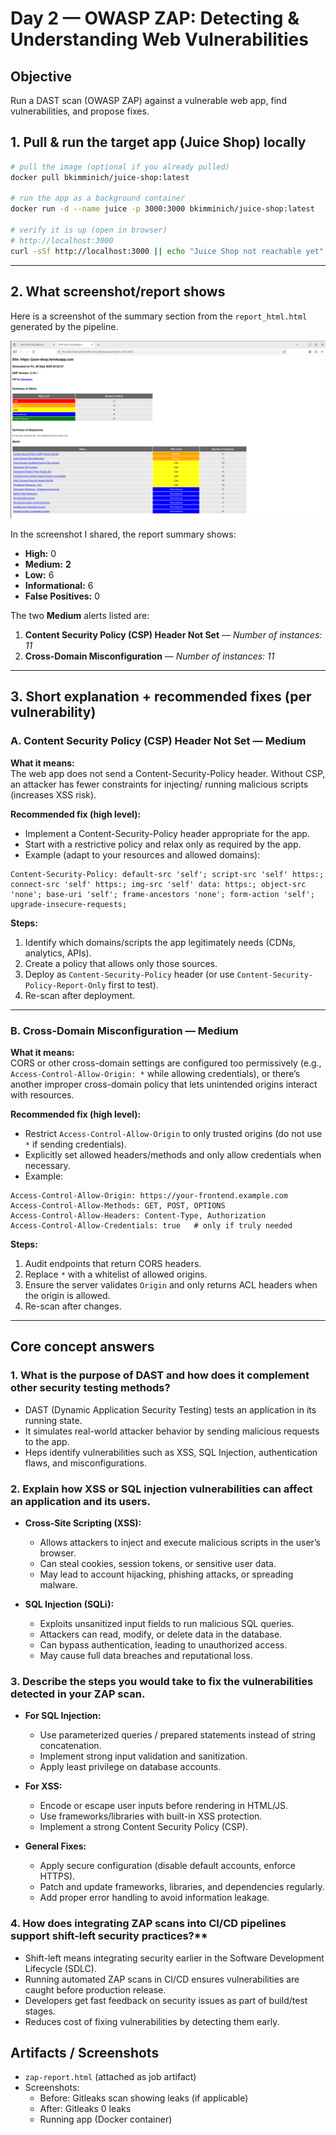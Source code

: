 # Day 2 — OWASP ZAP: Detecting & Understanding Web Vulnerabilities

## Objective
Run a DAST scan (OWASP ZAP) against a vulnerable web app, find vulnerabilities, and propose fixes.

## 1. Pull & run the target app (Juice Shop) locally
```bash
# pull the image (optional if you already pulled)
docker pull bkimminich/juice-shop:latest

# run the app as a background container
docker run -d --name juice -p 3000:3000 bkimminich/juice-shop:latest

# verify it is up (open in browser)
# http://localhost:3000
curl -sSf http://localhost:3000 || echo "Juice Shop not reachable yet"
```

---

## 2. What screenshot/report shows
Here is a screenshot of the summary section from the `report_html.html` generated by the pipeline.

![ZAP Report Summary](Screenshots/ZapScanningImage.png)

In the screenshot I shared, the report summary shows:

- **High:** 0  
- **Medium:** **2**  
- **Low:** 6  
- **Informational:** 6  
- **False Positives:** 0

The two **Medium** alerts listed are:

1. **Content Security Policy (CSP) Header Not Set** — *Number of instances: 11*  
2. **Cross-Domain Misconfiguration** — *Number of instances: 11*


---

## 3. Short explanation + recommended fixes (per vulnerability)

### A. Content Security Policy (CSP) Header Not Set — **Medium**
**What it means:**  
The web app does not send a Content-Security-Policy header. Without CSP, an attacker has fewer constraints for injecting/ running malicious scripts (increases XSS risk).

**Recommended fix (high level):**
- Implement a Content-Security-Policy header appropriate for the app.
- Start with a restrictive policy and relax only as required by the app.
- Example (adapt to your resources and allowed domains):
```http
Content-Security-Policy: default-src 'self'; script-src 'self' https:; connect-src 'self' https:; img-src 'self' data: https:; object-src 'none'; base-uri 'self'; frame-ancestors 'none'; form-action 'self'; upgrade-insecure-requests;
```
**Steps:**
1. Identify which domains/scripts the app legitimately needs (CDNs, analytics, APIs).
2. Create a policy that allows only those sources.
3. Deploy as `Content-Security-Policy` header (or use `Content-Security-Policy-Report-Only` first to test).
4. Re-scan after deployment.

---

### B. Cross-Domain Misconfiguration — **Medium**
**What it means:**  
CORS or other cross-domain settings are configured too permissively (e.g., `Access-Control-Allow-Origin: *` while allowing credentials), or there’s another improper cross-domain policy that lets unintended origins interact with resources.

**Recommended fix (high level):**
- Restrict `Access-Control-Allow-Origin` to only trusted origins (do not use `*` if sending credentials).
- Explicitly set allowed headers/methods and only allow credentials when necessary.
- Example:
```http
Access-Control-Allow-Origin: https://your-frontend.example.com
Access-Control-Allow-Methods: GET, POST, OPTIONS
Access-Control-Allow-Headers: Content-Type, Authorization
Access-Control-Allow-Credentials: true   # only if truly needed
```
**Steps:**
1. Audit endpoints that return CORS headers.
2. Replace `*` with a whitelist of allowed origins.
3. Ensure the server validates `Origin` and only returns ACL headers when the origin is allowed.
4. Re-scan after changes.

---


## Core concept answers
### 1. What is the purpose of DAST and how does it complement other security testing methods?
-   DAST (Dynamic Application Security Testing) tests an application in its running state.
-   It simulates real-world attacker behavior by sending malicious requests to the app.
-   Heps identify vulnerabilities such as XSS, SQL Injection, authentication flaws, and misconfigurations.
### 2. Explain how XSS or SQL injection vulnerabilities can affect an application and its users.
-   **Cross-Site Scripting (XSS):**
    - Allows attackers to inject and execute malicious scripts in the user’s browser.
    - Can steal cookies, session tokens, or sensitive user data.
    - May lead to account hijacking, phishing attacks, or spreading malware.

-   **SQL Injection (SQLi):**
    - Exploits unsanitized input fields to run malicious SQL queries.
    - Attackers can read, modify, or delete data in the database.
    - Can bypass authentication, leading to unauthorized access.
    - May cause full data breaches and reputational loss.

### 3. Describe the steps you would take to fix the vulnerabilities detected in your ZAP scan.
-   **For SQL Injection:**
    - Use parameterized queries / prepared statements instead of string concatenation.
    - Implement strong input validation and sanitization.
    - Apply least privilege on database accounts.

-   **For XSS:**
    - Encode or escape user inputs before rendering in HTML/JS.
    - Use frameworks/libraries with built-in XSS protection.
    - Implement a strong Content Security Policy (CSP).

-   **General Fixes:**
    - Apply secure configuration (disable default accounts, enforce HTTPS).
    - Patch and update frameworks, libraries, and dependencies regularly.
    - Add proper error handling to avoid information leakage.

### 4. How does integrating ZAP scans into CI/CD pipelines support shift-left security practices?** 
-   Shift-left means integrating security earlier in the Software Development Lifecycle (SDLC).
-   Running automated ZAP scans in CI/CD ensures vulnerabilities are caught before production release.
-   Developers get fast feedback on security issues as part of build/test stages.
-   Reduces cost of fixing vulnerabilities by detecting them early.

## Artifacts / Screenshots
- `zap-report.html` (attached as job artifact)
- Screenshots:
  - Before: Gitleaks scan showing leaks (if applicable)
  - After: Gitleaks 0 leaks
  - Running app (Docker container)

